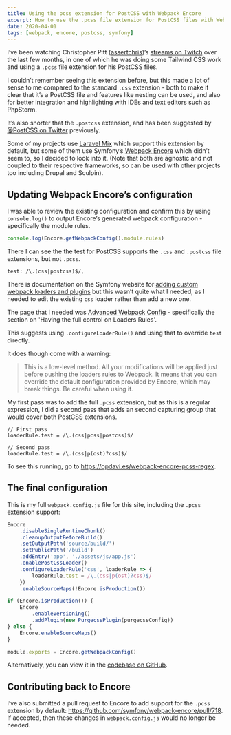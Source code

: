 ```yaml
---
title: Using the pcss extension for PostCSS with Webpack Encore
excerpt: How to use the .pcss file extension for PostCSS files with Webpack Encore.
date: 2020-04-01
tags: [webpack, encore, postcss, symfony]
---
```


I’ve been watching Christopher Pitt ([assertchris][assertchris-twitter])’s [streams on Twitch][assertchris-twitch] over the last few months, in one of which he was doing some Tailwind CSS work and using a `.pcss` file extension for his PostCSS files.

I couldn’t remember seeing this extension before, but this made a lot of sense to me compared to the standard `.css` extension - both to make it clear that it’s a PostCSS file and features like nesting can be used, and also for better integration and highlighting with IDEs and text editors such as PhpStorm.

It’s also shorter that the `.postcss` extension, and has been suggested by [@PostCSS on Twitter](https://twitter.com/PostCSS/status/661645290622083073) previously.

Some of my projects use [Laravel Mix][] which support this extension by default, but some of them use Symfony’s [Webpack Encore][] which didn’t seem to, so I decided to look into it. (Note that both are agnostic and not coupled to their respective frameworks, so can be used with other projects too including Drupal and Sculpin).

## Updating Webpack Encore’s configuration

I was able to review the existing configuration and confirm this by using `console.log()` to output Encore’s generated webpack configuration - specifically the module rules.

```js
console.log(Encore.getWebpackConfig().module.rules)
```

There I can see the the test for PostCSS supports the `.css` and `.postcss` file extensions, but not `.pcss`.

```plain
test: /\.(css|postcss)$/,
```

There is documentation on the Symfony website for [adding custom webpack loaders and plugins](https://symfony.com/doc/current/frontend/encore/custom-loaders-plugins.html) but this wasn’t quite what I needed, as I needed to edit the existing `css` loader rather than add a new one.

The page that I needed was [Advanced Webpack Config](https://symfony.com/doc/current/frontend/encore/advanced-config.html#having-the-full-control-on-loaders-rules) - specifically the section on 'Having the full control on Loaders Rules'.

This suggests using `.configureLoaderRule()` and using that to override `test` directly.

It does though come with a warning:

> This is a low-level method. All your modifications will be applied just before pushing the loaders rules to Webpack. It means that you can override the default configuration provided by Encore, which may break things. Be careful when using it.

My first pass was to add the full `.pcss` extension, but as this is a regular expression, I did a second pass that adds an second capturing group that would cover both PostCSS extensions.

```
// First pass
loaderRule.test = /\.(css|pcss|postcss)$/

// Second pass
loaderRule.test = /\.(css|p(ost)?css)$/
```

To see this running, go to <https://opdavi.es/webpack-encore-pcss-regex>.

## The final configuration

This is my full `webpack.config.js` file for this site, including the `.pcss` extension support:

```js
Encore
    .disableSingleRuntimeChunk()
    .cleanupOutputBeforeBuild()
    .setOutputPath('source/build/')
    .setPublicPath('/build')
    .addEntry('app', './assets/js/app.js')
    .enablePostCssLoader()
    .configureLoaderRule('css', loaderRule => {
        loaderRule.test = /\.(css|p(ost)?css)$/
    })
    .enableSourceMaps(!Encore.isProduction())

if (Encore.isProduction()) {
    Encore
        .enableVersioning()
        .addPlugin(new PurgecssPlugin(purgecssConfig))
} else {
    Encore.enableSourceMaps()
}

module.exports = Encore.getWebpackConfig()
```

Alternatively, you can view it in the [codebase on GitHub](https://github.com/opdavies/oliverdavies.uk/blob/796578d7f0f3332724cb8335982c69b36bc11e53/webpack.config.js).

## Contributing back to Encore

I’ve also submitted a pull request to Encore to add support for the `.pcss` extension by default: <https://github.com/symfony/webpack-encore/pull/718>. If accepted, then these changes in `webpack.config.js` would no longer be needed.

[assertchris-twitch]: https://www.twitch.tv/assertchris "assertchris on Twitch"
[assertchris-twitter]: https://twitter.com/assertchris "assertchris on Twitter"
[gitstore]: https://gitstore.app
[laravel mix]: https://laravel-mix.com
[webpack encore]: https://github.com/symfony/webpack-encore
